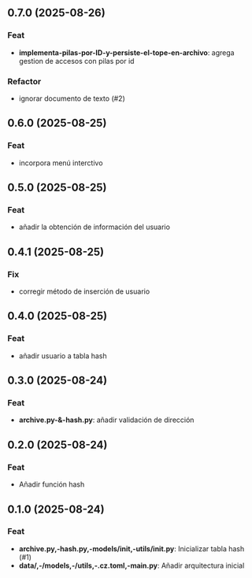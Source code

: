 ## 0.7.0 (2025-08-26)

### Feat

- **implementa-pilas-por-ID-y-persiste-el-tope-en-archivo**: agrega gestion de accesos con pilas por id

### Refactor

- ignorar documento de texto (#2)

## 0.6.0 (2025-08-25)

### Feat

- incorpora menú interctivo

## 0.5.0 (2025-08-25)

### Feat

- añadir la obtención de información del usuario

## 0.4.1 (2025-08-25)

### Fix

- corregir método de inserción de usuario

## 0.4.0 (2025-08-25)

### Feat

- añadir usuario a tabla hash

## 0.3.0 (2025-08-24)

### Feat

- **archive.py-&-hash.py**: añadir validación de dirección

## 0.2.0 (2025-08-24)

### Feat

- Añadir función hash

## 0.1.0 (2025-08-24)

### Feat

- **archive.py,-hash.py,-models/__init__,-utils/__init__.py**: Inicializar tabla hash (#1)
- **data/,-/models,-/utils,-.cz.toml,-main.py**: Añadir arquitectura inicial
